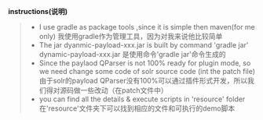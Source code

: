 **instructions(说明)**
>* I use gradle as package tools ,since it is simple then maven(for me only)
   我使用gradle作为管理工具，因为对我来说他比较简单
>* The jar dyanmic-payload-xxx.jar is built by command 'gradle jar'
   dynamic-payload-xxx.jar 是使用命令'gradle jar'命令生成的
>* Since the paylaod QParser is not 100% ready for plugin mode, so we need change some code of solr source code
   (int the patch file)
   由于solr的payload QParser没有100%可以通过插件形式开发，所以我们得对源码做一些改动（在patch文件中）
>* you can find all the details & execute scripts in 'resource' folder
   在'resource'文件夹下可以找到相应的文件和可执行的demo脚本

